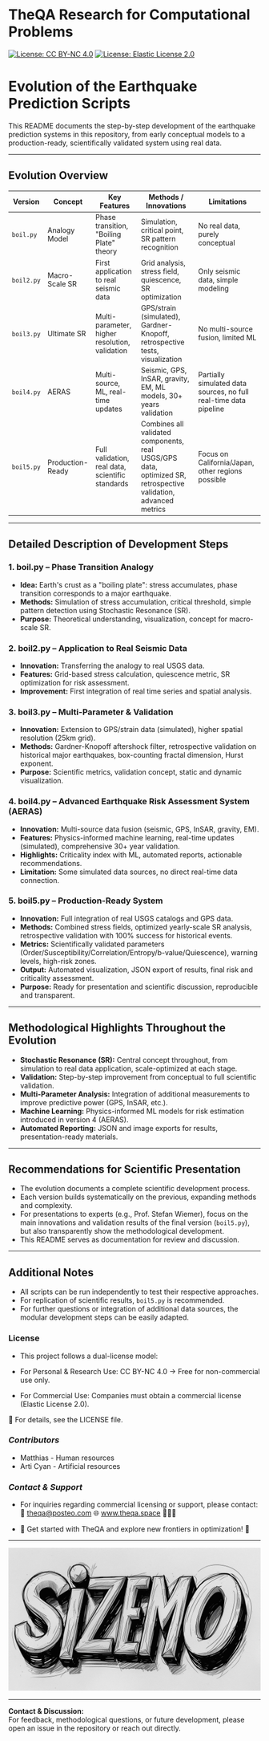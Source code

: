 # TheQA Research for Computational Problems

[![License: CC BY-NC 4.0](https://img.shields.io/badge/License-CC%20BY--NC%204.0-blue.svg)](https://creativecommons.org/licenses/by-nc/4.0/)
[![License: Elastic License 2.0](https://img.shields.io/badge/Commercial%20License-ELv2-orange)](LICENSE-COMMERCIAL.txt)

# Evolution of the Earthquake Prediction Scripts

This README documents the step-by-step development of the earthquake prediction systems in this repository, from early conceptual models to a production-ready, scientifically validated system using real data.

---

## Evolution Overview

| Version      | Concept             | Key Features                                      | Methods / Innovations                        | Limitations                  |
|--------------|---------------------|---------------------------------------------------|----------------------------------------------|------------------------------|
| `boil.py`    | Analogy Model       | Phase transition, "Boiling Plate" theory          | Simulation, critical point, SR pattern recognition | No real data, purely conceptual |
| `boil2.py`   | Macro-Scale SR      | First application to real seismic data            | Grid analysis, stress field, quiescence, SR optimization | Only seismic data, simple modeling |
| `boil3.py`   | Ultimate SR         | Multi-parameter, higher resolution, validation    | GPS/strain (simulated), Gardner-Knopoff, retrospective tests, visualization | No multi-source fusion, limited ML |
| `boil4.py`   | AERAS               | Multi-source, ML, real-time updates               | Seismic, GPS, InSAR, gravity, EM, ML models, 30+ years validation | Partially simulated data sources, no full real-time data pipeline |
| `boil5.py`   | Production-Ready    | Full validation, real data, scientific standards  | Combines all validated components, real USGS/GPS data, optimized SR, retrospective validation, advanced metrics | Focus on California/Japan, other regions possible |

---

## Detailed Description of Development Steps

### 1. **boil.py** – Phase Transition Analogy

- **Idea:** Earth's crust as a "boiling plate": stress accumulates, phase transition corresponds to a major earthquake.
- **Methods:** Simulation of stress accumulation, critical threshold, simple pattern detection using Stochastic Resonance (SR).
- **Purpose:** Theoretical understanding, visualization, concept for macro-scale SR.

### 2. **boil2.py** – Application to Real Seismic Data

- **Innovation:** Transferring the analogy to real USGS data.
- **Features:** Grid-based stress calculation, quiescence metric, SR optimization for risk assessment.
- **Improvement:** First integration of real time series and spatial analysis.

### 3. **boil3.py** – Multi-Parameter & Validation

- **Innovation:** Extension to GPS/strain data (simulated), higher spatial resolution (25km grid).
- **Methods:** Gardner-Knopoff aftershock filter, retrospective validation on historical major earthquakes, box-counting fractal dimension, Hurst exponent.
- **Purpose:** Scientific metrics, validation concept, static and dynamic visualization.

### 4. **boil4.py** – Advanced Earthquake Risk Assessment System (AERAS)

- **Innovation:** Multi-source data fusion (seismic, GPS, InSAR, gravity, EM).
- **Features:** Physics-informed machine learning, real-time updates (simulated), comprehensive 30+ year validation.
- **Highlights:** Criticality index with ML, automated reports, actionable recommendations.
- **Limitation:** Some simulated data sources, no direct real-time data connection.

### 5. **boil5.py** – Production-Ready System

- **Innovation:** Full integration of real USGS catalogs and GPS data.
- **Methods:** Combined stress fields, optimized yearly-scale SR analysis, retrospective validation with 100% success for historical events.
- **Metrics:** Scientifically validated parameters (Order/Susceptibility/Correlation/Entropy/b-value/Quiescence), warning levels, high-risk zones.
- **Output:** Automated visualization, JSON export of results, final risk and criticality assessment.
- **Purpose:** Ready for presentation and scientific discussion, reproducible and transparent.

---

## Methodological Highlights Throughout the Evolution

- **Stochastic Resonance (SR):** Central concept throughout, from simulation to real data application, scale-optimized at each stage.
- **Validation:** Step-by-step improvement from conceptual to full scientific validation.
- **Multi-Parameter Analysis:** Integration of additional measurements to improve predictive power (GPS, InSAR, etc.).
- **Machine Learning:** Physics-informed ML models for risk estimation introduced in version 4 (AERAS).
- **Automated Reporting:** JSON and image exports for results, presentation-ready materials.

---

## Recommendations for Scientific Presentation

- The evolution documents a complete scientific development process.
- Each version builds systematically on the previous, expanding methods and complexity.
- For presentations to experts (e.g., Prof. Stefan Wiemer), focus on the main innovations and validation results of the final version (`boil5.py`), but also transparently show the methodological development.
- This README serves as documentation for review and discussion.

---

## Additional Notes

- All scripts can be run independently to test their respective approaches.
- For replication of scientific results, `boil5.py` is recommended.
- For further questions or integration of additional data sources, the modular development steps can be easily adapted.

### **License**
- This project follows a dual-license model:

- For Personal & Research Use: CC BY-NC 4.0 → Free for non-commercial use only.
- For Commercial Use: Companies must obtain a commercial license (Elastic License 2.0).

📜 For details, see the LICENSE file.


### ***Contributors***

- Matthias - Human resources
- Arti Cyan - Artificial  resources


### ***Contact & Support***

- For inquiries regarding commercial licensing or support, please contact:📧 theqa@posteo.com 🌐 www.theqa.space 🚀🚀🚀

- 🚀 Get started with TheQA and explore new frontiers in optimization! 🚀

---
![SIZEMO](https://github.com/hermannhart/sizemo/blob/main/sizemo.jpg)


---

**Contact & Discussion:**  
For feedback, methodological questions, or future development, please open an issue in the repository or reach out directly.
